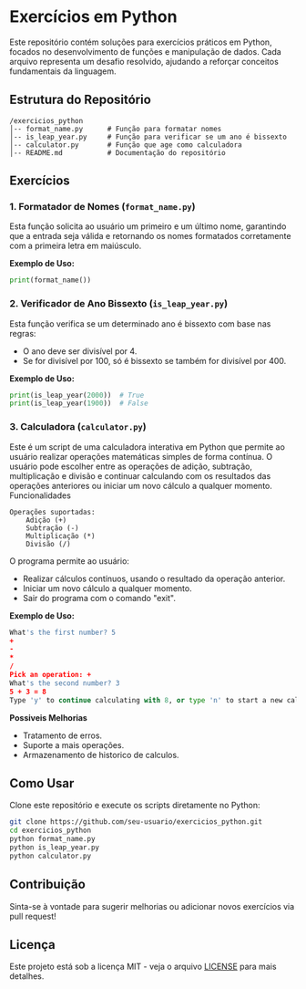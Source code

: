 # Exercícios em Python

Este repositório contém soluções para exercícios práticos em Python, focados no desenvolvimento de funções e manipulação de dados. Cada arquivo representa um desafio resolvido, ajudando a reforçar conceitos fundamentais da linguagem.

## Estrutura do Repositório

```plaintext
/exercicios_python
│-- format_name.py      # Função para formatar nomes
│-- is_leap_year.py     # Função para verificar se um ano é bissexto
│-- calculator.py       # Função que age como calculadora
│-- README.md           # Documentação do repositório
```

## Exercícios

### 1. Formatador de Nomes (`format_name.py`)

Esta função solicita ao usuário um primeiro e um último nome, garantindo que a entrada seja válida e retornando os nomes formatados corretamente com a primeira letra em maiúsculo.

**Exemplo de Uso:**

```python
print(format_name())
```

### 2. Verificador de Ano Bissexto (`is_leap_year.py`)

Esta função verifica se um determinado ano é bissexto com base nas regras:
- O ano deve ser divisível por 4.
- Se for divisível por 100, só é bissexto se também for divisível por 400.

**Exemplo de Uso:**

```python
print(is_leap_year(2000))  # True
print(is_leap_year(1900))  # False
```

### 3. Calculadora (`calculator.py`)

Este é um script de uma calculadora interativa em Python que permite ao usuário realizar operações matemáticas simples de forma contínua. O usuário pode escolher entre as operações de adição, subtração, multiplicação e divisão e continuar calculando com os resultados das operações anteriores ou iniciar um novo cálculo a qualquer momento.
Funcionalidades

    Operações suportadas:
        Adição (+)
        Subtração (-)
        Multiplicação (*)
        Divisão (/)
  O programa permite ao usuário:
- Realizar cálculos contínuos, usando o resultado da operação anterior.
- Iniciar um novo cálculo a qualquer momento.
- Sair do programa com o comando "exit".

**Exemplo de Uso:**
```python
What's the first number? 5
+ 
- 
* 
/ 
Pick an operation: +
What's the second number? 3
5 + 3 = 8
Type 'y' to continue calculating with 8, or type 'n' to start a new calculation, or 'exit' to quit: 
```
**Possiveis Melhorias**
- Tratamento de erros.
- Suporte a mais operações.
- Armazenamento de historico de calculos.


## Como Usar

Clone este repositório e execute os scripts diretamente no Python:

```sh
git clone https://github.com/seu-usuario/exercicios_python.git
cd exercicios_python
python format_name.py
python is_leap_year.py
python calculator.py
```

## Contribuição

Sinta-se à vontade para sugerir melhorias ou adicionar novos exercícios via pull request!

## Licença

Este projeto está sob a licença MIT - veja o arquivo [LICENSE](LICENSE) para mais detalhes.
